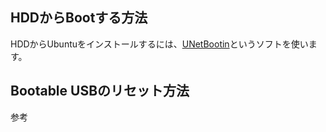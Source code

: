 

## HDDからBootする方法
HDDからUbuntuをインストールするには、[UNetBootin](https://unetbootin.github.io/)というソフトを使います。


## Bootable USBのリセット方法  
参考
